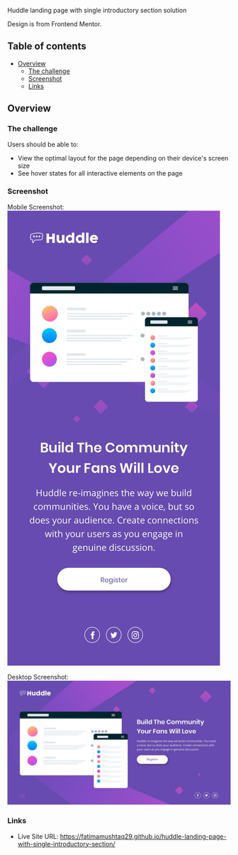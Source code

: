 Huddle landing page with single introductory section solution

Design is from Frontend Mentor. 

## Table of contents

- [Overview](#overview)
  - [The challenge](#the-challenge)
  - [Screenshot](#screenshot)
  - [Links](#links)

## Overview

### The challenge

Users should be able to:

- View the optimal layout for the page depending on their device's screen size
- See hover states for all interactive elements on the page

### Screenshot

Mobile Screenshot:
![](./design/mobile-design.jpg)

Desktop Screenshot:
![](./design/desktop-design.jpg)

### Links

- Live Site URL: https://fatimamushtaq29.github.io/huddle-landing-page-with-single-introductory-section/
